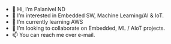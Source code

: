 - 👋 Hi, I’m Palanivel ND
- 👀 I’m interested in Embedded SW, Machine Learning/AI & IoT.
- 🌱 I’m currently learning AWS
- 💞️ I’m looking to collaborate on Embedded, ML / AIoT projects.
- 📫 You can reach me over e-mail.

<!---
PalanivelND/PalanivelND is a ✨ special ✨ repository because its `README.md` (this file) appears on your GitHub profile.
You can click the Preview link to take a look at your changes.
--->
